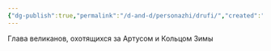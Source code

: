 ```yaml
---
{"dg-publish":true,"permalink":"/d-and-d/personazhi/drufi/","created":"2024-02-19T19:15:28.870+03:00","updated":"2024-01-23T14:23:59.845+03:00"}
---
```



Глава великанов, охотящихся за Артусом и Кольцом Зимы